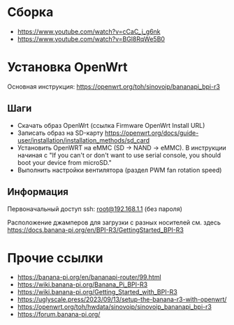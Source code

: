 # Сборка
* https://www.youtube.com/watch?v=cCaC_j_g6nk
* https://www.youtube.com/watch?v=BGl8RqWe5B0

# Установка OpenWrt
Основная инструкция: https://openwrt.org/toh/sinovoip/bananapi_bpi-r3

## Шаги
* Скачать образ OpenWrt (ссылка Firmware OpenWrt Install URL)
* Записать образ на SD-карту https://openwrt.org/docs/guide-user/installation/installation_methods/sd_card
* Установить OpenWRT на eMMC (SD -> NAND -> eMMC). В инструкции начиная с "If you can't or don't want to use serial console, you should boot your device from microSD."
* Выполнить настройки вентилятора (раздел PWM fan rotation speed)

## Информация
Первоначальный доступ ssh: root@192.168.1.1 (без пароля)

Расположение джамперов для загрузки с разных носителей см. здесь https://docs.banana-pi.org/en/BPI-R3/GettingStarted_BPI-R3

# Прочие ссылки
* https://banana-pi.org/en/bananapi-router/99.html
* https://wiki.banana-pi.org/Banana_Pi_BPI-R3
* https://wiki.banana-pi.org/Getting_Started_with_BPI-R3
* https://uglyscale.press/2023/09/13/setup-the-banana-r3-with-openwrt/
* https://openwrt.org/toh/hwdata/sinovoip/sinovoip_bananapi_bpi-r3
* https://forum.banana-pi.org/
